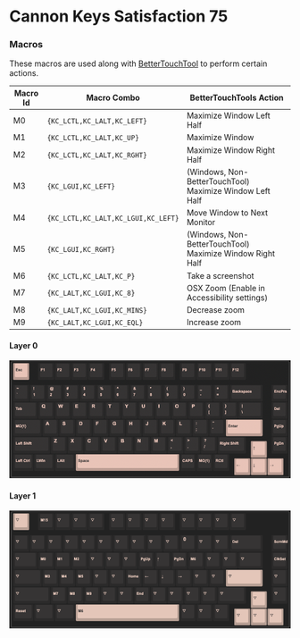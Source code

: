 # Cannon Keys Satisfaction 75

### Macros

These macros are used along with [BetterTouchTool](https://folivora.ai/) to perform certain actions.

| Macro Id | Macro Combo                         | BetterTouchTools Action                                   |
|----------|-------------------------------------|-----------------------------------------------------------|
| M0       | `{KC_LCTL,KC_LALT,KC_LEFT}`         | Maximize Window Left Half                                 |
| M1       | `{KC_LCTL,KC_LALT,KC_UP}`           | Maximize Window                                           |
| M2       | `{KC_LCTL,KC_LALT,KC_RGHT}`         | Maximize Window Right Half                                |
| M3       | `{KC_LGUI,KC_LEFT}`                 | (Windows, Non-BetterTouchTool) Maximize Window Left Half  |
| M4       | `{KC_LCTL,KC_LALT,KC_LGUI,KC_LEFT}` | Move Window to Next Monitor                               |
| M5       | `{KC_LGUI,KC_RGHT}`                 | (Windows, Non-BetterTouchTool) Maximize Window Right Half |
| M6       | `{KC_LCTL,KC_LALT,KC_P}`            | Take a screenshot                                         |
| M7       | `{KC_LALT,KC_LGUI,KC_8}`            | OSX Zoom (Enable in Accessibility settings)               |
| M8       | `{KC_LALT,KC_LGUI,KC_MINS}`         | Decrease zoom                                             |
| M9       | `{KC_LALT,KC_LGUI,KC_EQL}`          | Increase zoom                                             |

#### Layer 0
![alt text](images/s75_layer0.png)

#### Layer 1
![alt text](images/s75_layer1.png)

